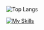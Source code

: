 ![Top Langs](https://github-readme-stats.vercel.app/api/top-langs/?username=gilanhaq&layout=compact&theme=transparent&langs_count=2&count_weight=0.5&border_color=ffffff00&title_color=2733A2,00FF00)

[![My Skills](https://skillicons.dev/icons?i=flutter,kotlin,androidstudio&theme=dark)](https://skillicons.dev)
